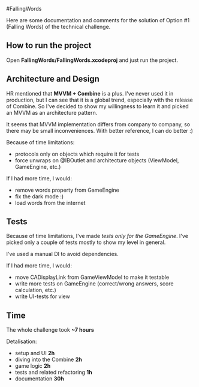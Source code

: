 #FallingWords

Here are some documentation and comments for the solution of Option #1 (Falling Words) of the technical challenge.

## How to run the project
Open **FallingWords/FallingWords.xcodeproj** and just run the project.

## Architecture and Design
HR mentioned that **MVVM + Combine** is a plus. I've never used it in production, but I can see that it is a global trend, especially with the release of Combine. So I've decided to show my willingness to learn it and picked an MVVM as an architecture pattern.

It seems that MVVM implementation differs from company to company, so there may be small inconveniences. With better reference, I can do better :)

Because of time limitations:
- protocols only on objects which require it for tests
- force unwraps on @IBOutlet and architecture objects (ViewModel, GameEngine, etc.)

If I had more time, I would:
- remove words property from GameEngine
- fix the dark mode :)
- load words from the internet

## Tests
Because of time limitations, I've made *tests only for the GameEngine*. I've picked only a couple of tests mostly to show my level in general.

I've used a manual DI to avoid dependencies.

If I had more time, I would:
- move CADisplayLink from GameViewModel to make it testable
- write more tests on GameEngine (correct/wrong answers, score calculation, etc.)
- write UI-tests for view

## Time
The whole challenge took **~7 hours**

Detalisation:
- setup and UI **2h**
- diving into the Combine **2h**
- game logic **2h**
- tests and related refactoring **1h**
- documentation **30h**
